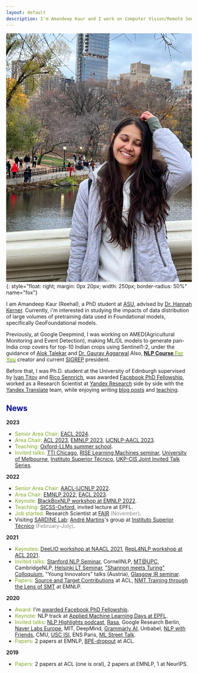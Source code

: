 ```yaml
---
layout: default
description: I'm Amandeep Kaur and I work on Computer Vision/Remote Sensing. More details inside!
---
```


![i_am_a_fox](./img/people/aman.jpeg){: style="float: right; margin: 0px 20px; width: 250px; border-radius: 50%" name="fox"}

I am Amandeep Kaur (Reehal), a PhD student at [ASU](https://www.asu.edu/), advised by [Dr. Hannah Kerner](https://hannah-rae.github.io/). Currently, i'm interested in studying the impacts of data distribution of large volumes of pretraining data used in Foundational models, specifically GeoFoundational models.

Previously, at Google Deepmind, I was working on AMED(Agricultural Monitoring and Event Detection), making ML/DL models to generate pan-India crop covers for top-10 Indian crops using Sentinel1-2, under the guidance of [Alok Talekar](https://research.google/people/106902/?&type=google) and [Dr. Gaurav Aggarwal](https://scholar.google.com/citations?user=9XiIwDQAAAAJ&hl=en)
Also, [__NLP Course__ <span style="color:#92bf32">__For You__</span>](https://lena-voita.github.io/nlp_course.html) creator and current [SIGREP](https://www.sigrep.org) president.
<!--* a __Research Scientist__ at [__FAIR__](https://ai.facebook.com) working on NLP,* current [SIGREP](https://www.sigrep.org) president,* NLP Course <span style="color:#92bf32">For You</span> creator - look [here](https://lena-voita.github.io/nlp_course.html).-->



Before that, I was Ph.D. student at the University of Edinburgh supervised by [Ivan Titov]({{site:ivan_page}}) and [Rico Sennrich]({{site.rico_page}}),  was awarded [Facebook PhD Fellowship](https://research.fb.com/blog/2020/01/announcing-the-recipients-of-the-2020-facebook-fellowship-awards/),
worked as a Research Scientist at [Yandex Research]({{site.yandex_research_main}}) side by side with the [Yandex Translate](https://translate.yandex.com) team, 
while enjoying writing [blog posts](https://lena-voita.github.io/posts.html) and [teaching](https://lena-voita.github.io/nlp_course.html)<a onMouseOver="document.fox.src='/img/people/foxie.jpeg';" onMouseOut="document.fox.src='/img/people/orange_lena-min.jpg';">.</a> 

<!--<span style="color:red">__Blog-course:__</span>    NLP Course <span style="color:#92bf32">For You</span> - look [here](https://lena-voita.github.io/nlp_course.html).-->

## <span style="color:darkblue">News </span>

__2023__

* <span style="color:#7fa827">Senior Area Chair:</span>  [EACL 2024](https://2024.eacl.org).
* <span style="color:#7fa827">Area Chair:</span> [ACL 2023](https://2023.aclweb.org), [EMNLP 2023](https://2023.emnlp.org), [IJCNLP-AACL 2023](http://www.ijcnlp-aacl2023.org).
* <span style="color:#7fa827">Teaching:</span> [Oxford-LLMs summer school](https://www.llmsforsocialsciene.dev/about/).
* <span style="color:#7fa827">Invited talks:</span> [TTI Chicago](https://www.ttic.edu/young-researcher/), [RISE Learning Machines seminar](https://www.ri.se/en/learningmachinesseminars), [University of Melbourne](https://cis.unimelb.edu.au/research/artificial-intelligence/research/Natural-Language-Processing),
[Instituto Superior Técnico](https://sardine-lab.github.io), [UKP-CIS Joint Invited Talk Series]().

__2022__

* <span style="color:#7fa827">Senior Area Chair:</span>  [AACL-IJCNLP 2022](https://www.aacl2022.org/).
* <span style="color:#7fa827">Area Chair:</span> [EMNLP 2022](https://2022.emnlp.org/), [EACL 2023](https://2023.eacl.org).
* <span style="color:#7fa827">Keynote:</span> [BlackBoxNLP workshop at EMNLP 2022](https://blackboxnlp.github.io).
* <span style="color:#7fa827">Teaching:</span> [SICSS-Oxford](https://sicss.io/2022/oxford/), invited lecture at EPFL.
* <span style="color:#7fa827">Job started:</span> Research Scientist at [FAIR](https://ai.facebook.com) <span style="color:#888">(November)</span>.
* Visiting [SARDINE Lab](https://sardine-lab.github.io): [André Martins](https://andre-martins.github.io)'s group at [Instituto Superior Técnico](https://tecnico.ulisboa.pt/pt/) <span style="color:#888">(February-July)</span>. 

__2021__

* <span style="color:#7fa827">Keynotes:</span> [DeeLIO workshop at NAACL 2021](https://sites.google.com/view/deelio-ws/), [RepL4NLP workshop at ACL 2021](https://sites.google.com/view/repl4nlp-2021/home).
* <span style="color:#7fa827">Invited talks:</span> [Stanford NLP Seminar](https://nlp.stanford.edu/seminar/), CornellNLP, [MT@UPC](https://mt.cs.upc.edu/seminars/), CambridgeNLP, [Helsinki LT Seminar](https://blogs.helsinki.fi/language-technology/research-seminar/), ["Shannon meets Turing" Colloquium](https://www.youtube.com/channel/UCjltmKOomhdXQELWi6asoBg), "Young Innovators" talks (Austria), [Glasgow IR seminar](https://samoa.dcs.gla.ac.uk/events/viewtalk.jsp?id=18008).
* <span style="color:#7fa827">Papers:</span> [Source and Target Contributions](https://arxiv.org/pdf/2010.10907.pdf) at ACL, [NMT Training through the Lens of SMT](https://arxiv.org/abs/2109.01396) at EMNLP.

__2020__
 
* <span style="color:#7fa827">Award:</span> I'm [awarded Facebook PhD Fellowship](https://research.fb.com/blog/2020/01/announcing-the-recipients-of-the-2020-facebook-fellowship-awards/).
* <span style="color:#7fa827">Keynote:</span> NLP track at [Applied Machine Learning Days at EPFL](https://appliedmldays.org/tracks/ai-nlp).
* <span style="color:#7fa827">Invited talks</span>: [NLP Highlights podcast](https://soundcloud.com/nlp-highlights/98-analyzing-information-flow-in-transformers-with-elena-voita), [Rasa](https://www.meetup.com/ru-RU/Bots-Berlin-Build-better-conversational-interfaces-with-AI/events/267058207/), Google Research Berlin, [Naver Labs Europe](https://europe.naverlabs.com/research/seminars/analyzing-information-flow-in-transformers/), MIT, DeepMind, [Grammarly AI](https://grammarly.ai/information-theoretic-probing-with-minimum-description-length/), Unbabel, [NLP with Friends](https://nlpwithfriends.com), CMU, [USC ISI](https://nlg.isi.edu/nl-seminar/), ENS Paris, [ML Street Talk](https://www.youtube.com/watch?v=Q0kN_ZHHDQY).
* <span style="color:#7fa827">Papers:</span> 2 papers at EMNLP, [BPE-dropout](https://arxiv.org/pdf/1910.13267.pdf) at ACL.

__2019__
* <span style="color:#7fa827">Papers:</span> 2 papers at ACL (one is oral), 2 papers at EMNLP, 1 at NeurIPS.


<!--
__2023__

* __May-Sept__ <span style="color:#888"><u>Area Chair:</u></span> [EMNLP 2023](https://2023.emnlp.org), [IJCNLP-AACL 2023](http://www.ijcnlp-aacl2023.org).
* __Jan-March__ <span style="color:#888"><u>Invited talks:</u></span> [TTI Chicago](https://www.ttic.edu/young-researcher/), [RISE Learning Machines seminar](https://www.ri.se/en/learningmachinesseminars), [University of Melbourne](https://cis.unimelb.edu.au/research/artificial-intelligence/research/Natural-Language-Processing).
* __Jan-Apr__ <span style="color:#888"><u>Area Chair:</u></span> [ACL 2023](https://2023.aclweb.org).

__2022__

* __Dec__ <span style="color:#888"><u>Keynote:</u></span> [BlackBoxNLP workshop at EMNLP 2022](https://blackboxnlp.github.io).
* __Nov__ <span style="color:#888"><u>Teaching:</u></span> Invited lecture at EPFL.
* __Nov__ <span style="color:#888"><u>Job started:</u></span> Research Scientist at [FAIR](https://ai.facebook.com).
* __Oct-Dec__ <span style="color:#888"><u>Area Chair:</u></span> [EACL 2023](https://2023.eacl.org).
* __July__ <span style="color:#888"><u>Teaching:</u></span> [SICSS-Oxford](https://sicss.io/2022/oxford/).
* __June-Sept__ <span style="color:#888"><u>Area Chair:</u></span> [EMNLP 2022](https://2022.emnlp.org/).
* __May-Sept__ <span style="color:#888"><u>Senior Area Chair:</u></span> [AACL-IJCNLP 2022](https://www.aacl2022.org/). 
* __Feb-June__ Visiting [SARDINE Lab](https://sardine-lab.github.io): [André Martins](https://andre-martins.github.io)'s group at [Instituto Superior Técnico](https://tecnico.ulisboa.pt/pt/). 

__2021__

* __Oct-Nov__ <span style="color:#888"><u>Invited talks:</u></span> [Helsinki LT Seminar](https://blogs.helsinki.fi/language-technology/research-seminar/), ["Shannon meets Turing" Colloquium](https://www.youtube.com/channel/UCjltmKOomhdXQELWi6asoBg), "Young Innovators" talks (Austria), [Glasgow IR seminar](https://samoa.dcs.gla.ac.uk/events/viewtalk.jsp?id=18008).
* __September__ <span style="color:#888"><u>Papers:</u></span> [NMT Training through the Lens of SMT](https://arxiv.org/abs/2109.01396) is _accepted to __EMNLP__ 2021_.
* __August__ <span style="color:#888"><u>Keynote:</u></span> [RepL4NLP workshop at ACL 2021](https://sites.google.com/view/repl4nlp-2021/home).
* __June__ <span style="color:#888"><u>Papers:</u></span> [Source and Target Contributions paper](https://arxiv.org/pdf/2010.10907.pdf) is _accepted to __ACL__ 2021_.
* __June__ <span style="color:#888"><u>Keynote:</u></span> [DeeLIO workshop at NAACL 2021](https://sites.google.com/view/deelio-ws/).
* __March-June__ <span style="color:#888"><u>Invited talks:</u></span> [Stanford NLP Seminar](https://nlp.stanford.edu/seminar/), CornellNLP, [MT@UPC](https://mt.cs.upc.edu/seminars/), CambridgeNLP.

__2020__
* __Nov-Dec__ <span style="color:#888"><u>Invited talks:</u></span> CMU, [USC ISI](https://nlg.isi.edu/nl-seminar/), ENS Paris, [ML Street Talk](https://www.youtube.com/watch?v=Q0kN_ZHHDQY).
* __September__ <span style="color:#888"><u>Papers:</u></span> __2__ papers _accepted to __EMNLP__ 2020_.
* __June-Aug__ <span style="color:#888"><u>Invited talks</u></span>: MIT, DeepMind, [Grammarly AI](https://grammarly.ai/information-theoretic-probing-with-minimum-description-length/), Unbabel, [NLP with Friends](https://nlpwithfriends.com).
* __April__ <span style="color:#888"><u>Papers:</u></span> [BPE-dropout](https://arxiv.org/pdf/1910.13267.pdf) is _accepted to __ACL__ 2020_. 
* __January__ I'm [awarded Facebook PhD Fellowship](https://research.fb.com/blog/2020/01/announcing-the-recipients-of-the-2020-facebook-fellowship-awards/).
* __January__ <span style="color:#888"><u>Keynote:</u></span> NLP track at [Applied Machine Learning Days at EPFL](https://appliedmldays.org/tracks/ai-nlp).
* __January__ <span style="color:#888"><u>Invited talks</u></span>: [NLP Highlights podcast](https://soundcloud.com/nlp-highlights/98-analyzing-information-flow-in-transformers-with-elena-voita), [Rasa](https://www.meetup.com/ru-RU/Bots-Berlin-Build-better-conversational-interfaces-with-AI/events/267058207/), Google Research Berlin, [Naver Labs Europe](https://europe.naverlabs.com/research/seminars/analyzing-information-flow-in-transformers/).

__2019__
* __September__ <span style="color:#888"><u>Papers:</u></span> __2__ papers _accepted to __EMNLP__ 2019_, __1__ at __NeurIPS__ _2019_.
* __May__ <span style="color:#888"><u>Papers:</u></span> __2__ papers _accepted to __ACL__ 2019_, one is oral.

-->
